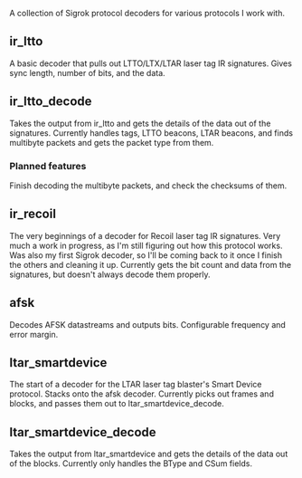 A collection of Sigrok protocol decoders for various protocols I work with.

## ir_ltto

A basic decoder that pulls out LTTO/LTX/LTAR laser tag IR signatures. Gives sync length, number of bits, and the data.

## ir_ltto_decode

Takes the output from ir_ltto and gets the details of the data out of the signatures. Currently handles tags, LTTO beacons, LTAR beacons, and finds multibyte packets and gets the packet type from them.

### Planned features

Finish decoding the multibyte packets, and check the checksums of them.

## ir_recoil

The very beginnings of a decoder for Recoil laser tag IR signatures. Very much a work in progress, as I'm still figuring out how this protocol works. Was also my first Sigrok decoder, so I'll be coming back to it once I finish the others and cleaning it up. Currently gets the bit count and data from the signatures, but doesn't always decode them properly.

## afsk

Decodes AFSK datastreams and outputs bits. Configurable frequency and error margin.

## ltar_smartdevice

The start of a decoder for the LTAR laser tag blaster's Smart Device protocol. Stacks onto the afsk decoder. Currently picks out frames and blocks, and passes them out to ltar_smartdevice_decode.

## ltar_smartdevice_decode

Takes the output from ltar_smartdevice and gets the details of the data out of the blocks. Currently only handles the BType and CSum fields.